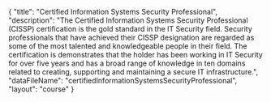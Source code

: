 {
	"title": "Certified Information Systems Security Professional",
	"description": "The Certified Information Systems Security Professional (CISSP) certification is the gold standard in the IT Security field. Security professionals that have achieved their CISSP designation are regarded as some of the most talented and knowledgeable people in their field. The certification is demonstrates that the holder has been working in IT Security for over five years and has a broad range of knowledge in ten domains related to creating, supporting and maintaining a secure IT infrastructure.",
	"dataFileName": "certifiedInformationSystemsSecurityProfessional",
	"layout": "course"
}